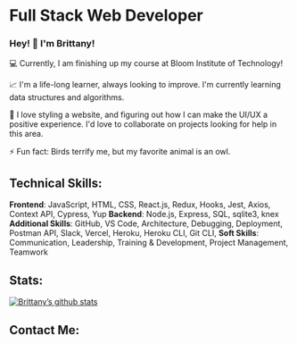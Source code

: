 # Full Stack Web Developer

### Hey! :wave: I'm Brittany!

💻 Currently, I am finishing up my course at Bloom Institute of Technology!

📈 I'm a life-long learner, always looking to improve. I'm currently learning data structures and algorithms.

🎎 I love styling a website, and figuring out how I can make the UI/UX a positive experience. I'd love to collaborate on projects looking for help in this area.

⚡ Fun fact: Birds terrify me, but my favorite animal is an owl.

## Technical Skills:

**Frontend**: JavaScript, HTML, CSS, React.js, Redux, Hooks, Jest, Axios, Context API, Cypress, Yup 
**Backend**: Node.js, Express, SQL, sqlite3, knex 
**Additional Skills**: GitHub, VS Code, Architecture, Debugging, Deployment, Postman API, Slack,  Vercel, Heroku, Heroku CLI, Git CLI,
**Soft Skills**: Communication, Leadership, Training & Development, Project Management, Teamwork

## Stats:

[![Brittany’s github stats](https://github-readme-stats.vercel.app/api?username=BrittanyPete)](https://github.com/BrittanyPete)

## Contact Me:





<!--
**BrittanyPete/BrittanyPete** is a ✨ _special_ ✨ repository because its `README.md` (this file) appears on your GitHub profile.
-->
